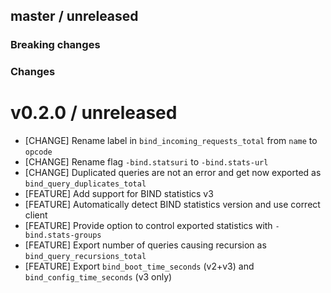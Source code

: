## master / unreleased
  
### **Breaking changes**

### Changes

# v0.2.0 / unreleased

- [CHANGE] Rename label in `bind_incoming_requests_total` from `name` to `opcode`
- [CHANGE] Rename flag `-bind.statsuri` to `-bind.stats-url`
- [CHANGE] Duplicated queries are not an error and get now exported as `bind_query_duplicates_total`
- [FEATURE] Add support for BIND statistics v3
- [FEATURE] Automatically detect BIND statistics version and use correct client
- [FEATURE] Provide option to control exported statistics with `-bind.stats-groups`
- [FEATURE] Export number of queries causing recursion as `bind_query_recursions_total`
- [FEATURE] Export `bind_boot_time_seconds` (v2+v3) and `bind_config_time_seconds` (v3 only)
